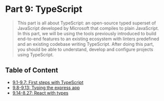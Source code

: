 # Part 9: TypeScript

> This part is all about TypeScript: an open-source typed superset of JavaScript developed by Microsoft that compiles to plain JavaScript. In this part, we will be using the tools previously introduced to build end-to-end features to an existing ecosystem with linters predefined and an existing codebase writing TypeScript. After doing this part, you should be able to understand, develop and configure projects using TypeScript.

## Table of Content

- [9.1-9.7: First steps with TypeScript](https://github.com/KXLAA/typescript-fso)
- [9.8-9.13: Typing the express app](https://github.com/KXLAA/patientor-be)
- [9.14-8.27: React with types](https://github.com/KXLAA/library-gql-backend)
